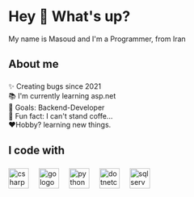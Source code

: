 <h1 align="left">Hey 👋 What's up?</h1>
<p align="left">My name is Masoud and I'm a Programmer, from Iran</p>


<h2 align="left">About me</h2>

###

<p align="left">✨ Creating bugs since 2021<br>📚 I'm currently learning asp.net<br>🎯 Goals: Backend-Developer<br>🎲 Fun fact: I can't stand coffe...<br>❤️Hobby? learning new things.</p>

###

<h2 align="left">I code with</h2>

###
<div align="left">
  <img src="https://cdn.jsdelivr.net/gh/devicons/devicon/icons/csharp/csharp-original.svg" height="40" alt="csharp logo"  />
  <img width="12" />
  <img src="https://cdn.jsdelivr.net/gh/devicons/devicon/icons/go/go-original.svg" height="40" alt="go logo"  />
  <img width="12" />
  <img src="https://cdn.jsdelivr.net/gh/devicons/devicon/icons/python/python-original.svg" height="40" alt="python logo"  />
  <img width="12" />
  <img src="https://cdn.jsdelivr.net/gh/devicons/devicon/icons/dotnetcore/dotnetcore-original.svg" height="40" alt="dotnetcore logo"  />
  <img width="12" />
  <img src="https://cdn.jsdelivr.net/gh/devicons/devicon/icons/microsoftsqlserver/microsoftsqlserver-plain.svg" height="40" alt="sql server logo" />
</div>
